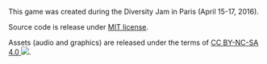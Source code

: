 This game was created during the Diversity Jam in Paris (April 15-17, 2016).

Source code is release under [MIT license](https://github.com/mysweetwhomp/diversityjam/blob/master/LICENSE).  

Assets (audio and graphics) are released under the terms of [CC BY-NC-SA 4.0 ![](https://i.creativecommons.org/l/by-nc-sa/4.0/88x31.png)](http://creativecommons.org/licenses/by-nc-sa/4.0/).
